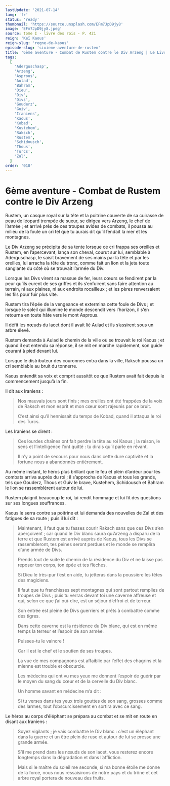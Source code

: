 ```yaml
---
lastUpdate: '2021-07-14'
lang: 'fr'
status: 'ready'
thumbnail: 'https://source.unsplash.com/EFm7JpD9jy8'
image: 'EFm7JpD9jy8.jpeg'
source: tome I - livre des rois - P. 421
reign: 'Keï Kaous'
reign-slug: 'regne-de-kaous'
episode-slug: 'sixieme-aventure-de-rustem'
title: '6ème aventure - Combat de Rustem contre le Div Arzeng | Le Livre des Rois | Shâhnâmeh'
tags:
  [
    'Aderguschasp',
    'Arzeng',
    'Asprous',
    'Aulad',
    'Bahram',
    'Dieu',
    'Div',
    'Divs',
    'Gouderz',
    'Guiv',
    'Iraniens',
    'Kaous',
    'Kobad',
    'Kustehem',
    'Raksch',
    'Rustem',
    'Schidousch',
    'Thous',
    'Turcs',
    'Zal',
  ]
order: '010'
---
```


<!-- LTeX: language=fr -->

# 6ème aventure - Combat de Rustem contre le Div Arzeng

Rustem, un casque royal sur la tête et la poitrine couverte de sa cuirasse de peau de léopard trempée de sueur, se dirigea vers Arzeng, le chef de l’armée ; et arrivé près de ces troupes avides de combats, il poussa au milieu de la foule un cri tel que tu aurais dit qu’il fendait la mer et les montagnes.

Le Div Arzeng se précipita de sa tente lorsque ce cri frappa ses oreilles et Rustem, en l’apercevant, lança son cheval, courut sur lui, semblable à Aderguschasp, le saisit bravement de ses mains par la tête et par les oreilles, lui arracha la tête du tronc, comme fait un lion et la jeta toute sanglante du côté où se trouvait l’armée du Div.

Lorsque les Divs virent sa massue de fer, leurs cœurs se fendirent par la peur qu’ils eurent de ses griffes et ils s’enfuirent sans faire attention au terrain, ni aux plaines, ni aux endroits rocailleux ; et les pères renversaient les fils pour fuir plus vite.

Rustem tira l’épée de la vengeance et extermina cette foule de Divs ; et lorsque le soleil qui illumine le monde descendit vers l’horizon, il s’en retourna en toute hâte vers le mont Asprous.

Il défit les nœuds du lacet dont il avait lié Aulad et ils s’assirent sous un arbre élevé.

Rustem demanda à Aulad le chemin de la ville où se trouvait le roi Kaous ; et quand il eut entendu sa réponse, il se mit en marche rapidement, son guide courant à pied devant lui.

Lorsque le distributeur des couronnes entra dans la ville, Raksch poussa un cri semblable au bruit du tonnerre.

Kaous entendit sa voix et comprit aussitôt ce que Rustem avait fait depuis le commencement jusqu’à la fin.

Il dit aux Iraniens :

> Nos mauvais jours sont finis ; mes oreilles ont été frappées de la voix de Raksch et mon esprit et mon cœur sont rajeunis par ce bruit.
>
> C’est ainsi qu’il hennissait du temps de Kobad, quand il attaqua le roi des Turcs.

Les Iraniens se dirent :

> Ces lourdes chaînes ont fait perdre la tête au roi Kaous ; la raison, le sens et l’intelligence l’ont quitté : tu dirais qu’il parle en rêvant.
>
> Il n’y a point de secours pour nous dans cette dure captivité et la fortune nous a abandonnés entièrement.

Au même instant, le héros plus brillant que le feu et plein d’ardeur pour les combats arriva auprès du roi ; il s’approcha de Kaous et tous les grands, tels que Gouderz, Thous et Guiv le brave, Kustehem, Schidousch et Bahram le lion se rassemblèrent autour de lui.

Rustem plaignit beaucoup le roi, lui rendit hommage et lui fit des questions sur ses longues souffrances.

Kaous le serra contre sa poitrine et lui demanda des nouvelles de Zal et des fatigues de sa route ; puis il lui dit :

> Maintenant, il faut que tu fasses courir Raksch sans que ces Divs s’en aperçoivent ; car quand le Div blanc saura qu’Arzeng a disparu de la terre et que Rustem est arrivé auprès de Kaous, tous les Divs se rassembleront, tes peines seront perdues et le monde se remplira d’une armée de Divs.
>
> Prends tout de suite le chemin de la résidence du Div et ne laisse pas reposer ton corps, ton épée et tes flèches.
>
> Si Dieu le très-pur t’est en aide, tu jetteras dans la poussière les têtes des magiciens.
>
> Il faut que tu franchisses sept montagnes qui sont partout remplies de troupes de Divs ; puis tu verras devant toi une caverne affreuse et qui, selon ce que j’ai ouï-dire, est un séjour d’effroi et de terreur.
>
> Son entrée est pleine de Divs guerriers et prêts à combattre comme des tigres.
>
> Dans cette caverne est la résidence du Div blanc, qui est en même temps la terreur et l’espoir de son armée.
>
> Puisses-tu le vaincre !
>
> Car il est le chef et le soutien de ses troupes.
>
> La vue de mes compagnons est affaiblie par l’effet des chagrins et la mienne est trouble et obscurcie.
>
> Les médecins qui ont vu mes yeux me donnent l’espoir de guérir par le moyen du sang du cœur et de la cervelle du Div blanc.
>
> Un homme savant en médecine m’a dit :
>
> Si tu verses dans tes yeux trois gouttes de son sang, grosses comme des larmes, tout l’obscurcissement en sortira avec ce sang.

Le héros au corps d’éléphant se prépara au combat et se mit en route en disant aux Iraniens :

> Soyez vigilants ; je vais combattre le Div blanc : c’est un éléphant dans la guerre et un être plein de ruse et autour de lui se presse une grande armée.
>
> S’il me prend dans les nœuds de son lacet, vous resterez encore longtemps dans la dégradation et dans l’affliction.
>
> Mais si le maître du soleil me seconde, si ma bonne étoile me donne de la force, nous nous ressaisirons de notre pays et du trône et cet arbre royal portera de nouveau des fruits.
